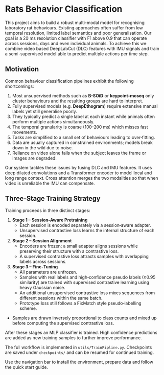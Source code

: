 # Rats Behavior Classification

This project aims to build a robust multi-modal model for recognising laboratory rat behaviours. Existing approaches often suffer from low temporal resolution, limited label semantics and poor generalisation. Our goal is a 20&nbsp;ms resolution classifier with F1 above 0.9 that can operate across sessions, days and even individual animals. To achieve this we combine video based DeepLabCut (DLC) features with IMU signals and train a semi-supervised model able to predict multiple actions per time step.

## Motivation

Common behaviour classification pipelines exhibit the following shortcomings:

1. Most unsupervised methods such as **B-SOiD** or **keypoint-moseq** only cluster behaviours and the resulting groups are hard to interpret.
2. Fully supervised models (e.g. **DeepEthogram**) require extensive manual labels yet still generalise poorly.
3. They typically predict a single label at each instant while animals often perform multiple actions simultaneously.
4. The temporal granularity is coarse (100–200&nbsp;ms) which misses fast movements.
5. Tasks are simplified to a small set of behaviours leading to over‑fitting.
6. Data are usually captured in constrained environments; models break down in the wild due to noise.
7. Reliance on video alone fails when the subject leaves the frame or images are degraded.

Our system tackles these issues by fusing DLC and IMU features. It uses deep dilated convolutions and a Transformer encoder to model local and long range context. Cross attention merges the two modalities so that when video is unreliable the IMU can compensate.

## Three‑Stage Training Strategy

Training proceeds in three distinct stages:

1. **Stage 1 – Session‑Aware Pretraining**
   * Each session is encoded separately via a session‑aware adapter.
   * Unsupervised contrastive loss learns the internal structure of each session.
2. **Stage 2 – Session Alignment**
   * Encoders are frozen; a small adapter aligns sessions while preserving their structure with a contrastive loss.
   * A supervised contrastive loss attracts samples with overlapping labels across sessions.
3. **Stage 3 – Fine‑Tuning**
   * All parameters are unfrozen.
   * Samples with real labels and high‑confidence pseudo labels (≥0.95 similarity) are trained with supervised contrastive learning using heavy Gaussian noise.
   * An additional unsupervised contrastive loss mixes sequences from different sessions within the same batch.
   * Prototype loss still follows a FixMatch style pseudo‑labelling scheme.
  * Samples are drawn inversely proportional to class counts and mixed up before computing the supervised contrastive loss.

After these stages an MLP classifier is trained. High confidence predictions are added as new training samples to further improve performance.

The full workflow is implemented in `utils/TrainPipline.py`. Checkpoints are saved under `checkpoints/` and can be resumed for continued training.

Use the navigation bar to install the environment, prepare data and follow the quick start guide.